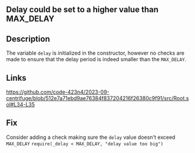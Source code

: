 ## Delay could be set to a higher value than MAX_DELAY 

## Description

The variable `delay` is initialized in the constructor, however no checks are made to ensure that the delay period is indeed smaller than the `MAX_DELAY`.

## Links

https://github.com/code-423n4/2023-09-centrifuge/blob/512e7a71ebd9ae76384f837204216f26380c9f91/src/Root.sol#L34-L35

## Fix

Consider adding a check making sure the `delay` value doesn't exceed `MAX_DELAY`
`require(_delay < MAX_DELAY, "delay value too big")`

